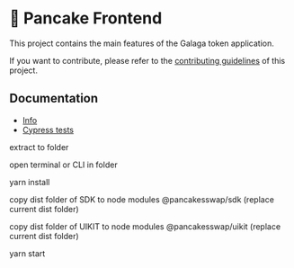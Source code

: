 # 🥞 Pancake Frontend

This project contains the main features of the Galaga token application.

If you want to contribute, please refer to the [contributing guidelines](./CONTRIBUTING.md) of this project.

## Documentation

- [Info](doc/Info.md)
- [Cypress tests](doc/Cypress.md)

extract to folder 

open terminal or CLI in folder

yarn install

copy dist folder of SDK to node modules @pancakesswap/sdk (replace current dist folder)

copy dist folder of UIKIT to node modules @pancakesswap/uikit (replace current dist folder)

yarn start
